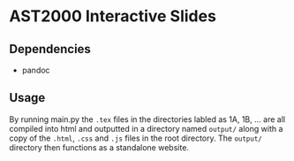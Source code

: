 # AST2000 Interactive Slides

## Dependencies
- pandoc
## Usage
By running main.py the `.tex` files in the directories labled as 1A, 1B, ... are all compiled into html and outputted in a directory named `output/` along with a copy of the `.html`, `.css` and `.js` files in the root directory. The `output/` directory then functions as a standalone website.